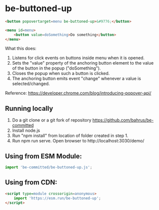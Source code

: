 # be-buttoned-up

```html
<button popovertarget=menu be-buttoned-up>&#9776;</button>

<menu id=menu>
    <button value=doSomething>Do something</button>
</menu>
```

What this does:

1.  Listens for click events on buttons inside menu when it is opened.
2.  Sets the "value" property of the anchoring button element to the value of the button in the popup ("doSomething").
3.  Closes the popup when such a button is clicked.
3.  The anchoring button emits event "change" whenever a value is selected/changed.

Reference:  https://developer.chrome.com/blog/introducing-popover-api/

## Running locally

1.  Do a git clone or a git fork of repository https://github.com/bahrus/be-committed
2.  Install node.js
3.  Run "npm install" from location of folder created in step 1.
4.  Run npm run serve.  Open browser to http://localhost:3030/demo/

## Using from ESM Module:

```JavaScript
import 'be-committed/be-buttoned-up.js';
```

## Using from CDN:

```html
<script type=module crossorigin=anonymous>
    import 'https://esm.run/be-buttoned-up';
</script>
```